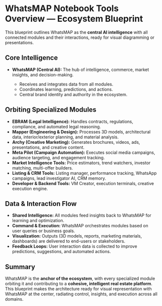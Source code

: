 
# WhatsMAP Notebook Tools Overview — Ecosystem Blueprint

This blueprint outlines WhatsMAP as the **central AI intelligence** with all connected modules and their interactions, ready for visual diagramming or presentations.

## Core Intelligence

* **WhatsMAP (Central AI):** The hub of intelligence, commerce, market insights, and decision-making.

  * Receives and integrates data from all modules.
  * Coordinates learning, predictions, and actions.
  * Central brand identity and authority in the ecosystem.

## Orbiting Specialized Modules

* **EBRAM (Legal Intelligence):** Handles contracts, regulations, compliance, and automated legal reasoning.
* **Mapper (Engineering & Design):** Processes 3D models, architectural data, interior/exterior planning, and material analysis.
* **Archy (Creative Marketing):** Generates brochures, videos, ads, presentations, and creative content.
* **Meta Pilot (Campaign Automation):** Executes social media campaigns, audience targeting, and engagement tracking.
* **Market Intelligence Tools:** Price estimators, trend watchers, investor matching, multi-offer builders.
* **Listing & CRM Tools:** Listing manager, performance tracking, WhatsApp campaigns, lead investigator AI, CRM memory.
* **Developer & Backend Tools:** VM Creator, execution terminals, creative execution engine.

## Data & Interaction Flow

* **Shared Intelligence:** All modules feed insights back to WhatsMAP for learning and optimization.
* **Command & Execution:** WhatsMAP orchestrates modules based on user queries or business goals.
* **Visualization:** Outputs (3D models, reports, marketing materials, dashboards) are delivered to end-users or stakeholders.
* **Feedback Loops:** User interaction data is collected to improve predictions, suggestions, and automated actions.

## Summary

WhatsMAP is the **anchor of the ecosystem**, with every specialized module orbiting it and contributing to a **cohesive, intelligent real estate platform**. This blueprint makes the architecture ready for visual representation with WhatsMAP at the center, radiating control, insights, and execution across all domains.
